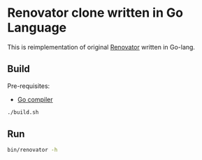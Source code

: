 # Renovator clone written in Go Language

This is reimplementation of original [Renovator](https://github.com/vootelerotov/renovator) written in Go-lang.

## Build

Pre-requisites:
- [Go compiler](https://go.dev/doc/install) 

```bash
./build.sh
```

## Run

```bash
bin/renovator -h
```
